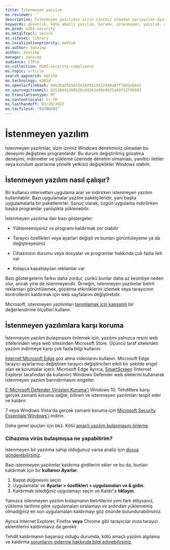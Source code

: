 ```yaml
---
title: İstenmeyen yazılım
ms.reviewer: ''
description: İstenmeyen yazılımın sizin izniniz olmadan varsayılan ayarlarınızı nasıl değiştir olduğunu ve kendinizi korumak için neler yapabilirsiniz hakkında bilgi alın.
keywords: güvenlik, kötü amaçlı yazılım, koruma, istenmeyen, yazılım, değiştirme, bulaşabilir, istenmeyen yazılım, yazılım paketleyenler, tarayıcı değiştiricileri, gizlilik, güvenlik, bilgi işlem deneyimi, bulaşmayı önleme, çözüm, WDSI, MMPC, Microsoft Kötü Amaçlı Yazılımdan Koruma Merkezi, virüs araştırma tehditleri, kötü amaçlı yazılım araştırma, bilgisayar koruması, bilgisayar bulaşması, virüs bulaşması, açıklamalar, düzeltme, en son tehditler
ms.prod: m365-security
ms.mktglfcycl: secure
ms.sitesec: library
ms.localizationpriority: medium
ms.author: dansimp
author: dansimp
manager: dansimp
audience: ITPro
ms.collection: M365-security-compliance
ms.topic: article
search.appverid: met150
ms.technology: m365d
ms.openlocfilehash: 94b3bad5b5653420d91cd422d40a0ff7802e6442
ms.sourcegitcommit: b3530441288b2bc44342e00e9025a49721796903
ms.translationtype: MT
ms.contentlocale: tr-TR
ms.lasthandoff: 03/20/2022
ms.locfileid: "63706202"
---
```

# <a name="unwanted-software"></a>İstenmeyen yazılım

İstenmeyen yazılımlar, sizin izniniz Windows denetiminiz olmadan bu deneyimi değiştiren programlardır. Bu durum değiştirilmiş gözatma deneyimi, indirmeler ve yükleme üzerinde denetim olmaması, yanıltıcı iletiler veya kurulum ayarlarına yönelik yetkisiz değişiklikler Windows olabilir.

## <a name="how-unwanted-software-works"></a>İstenmeyen yazılım nasıl çalışır?

Bir kullanıcı internetten uygulama arar ve indirirken istenmeyen yazılım kullanılabilir. Bazı uygulamalar yazılım paketçileridir, yani başka uygulamalarla bir paketlenirler. Sonuç olarak, özgün uygulama indirilirken başka programlar yanlışlıkla yüklenebilir.

İstenmeyen yazılıma dair bazı göstergeler:

- Yüklememişsiniz ve programı kaldırmak zor olabilir

- Tarayıcı özellikleri veya ayarları değişti ve bunları görüntüleyeme ya da değiştireyesiniz

- Cihazınızın durumu veya dosyalar ve programlar hakkında çok fazla ileti var

- Kolayca kapatılayılan reklamlar var

Bazı göstergelerin farksı daha zordur, çünkü bunlar daha az kesintiye neden olur, ancak yine de istenmeyendir. Örneğin, istenmeyen yazılımlar belirli reklamları görüntülemek, gözatma etkinliklerini izlemek veya tarayıcının kontrollerini kaldırmak için web sayfalarını değiştirebilir.

Microsoft, istenmeyen yazılımları [tanımlamak için kapsamlı](criteria.md) bir değerlendirme ölçütleri kullanır.

## <a name="how-to-protect-against-unwanted-software"></a>İstenmeyen yazılımlara karşı koruma

İstenmeyen yazılım bulaşmasını önlemek için, yazılımı yalnızca resmi web sitelerinden veya web sitesinden Microsoft Store. Üçüncü taraf sitelerden yazılım indirmeye karşı çok fazla bilgi kullanın.

[İnternet'Microsoft Edge](/microsoft-edge/deploy/index) göz atma videolarını kullanın. Microsoft Edge tarayıcı ayarlarınızı değiştiren tarayıcı değiştiricileri etkili bir şekilde engel olan ek korumalar içerir. Microsoft Edge Ayrıca, [SmartScreen](/microsoft-edge/deploy/index) (Internet Explorer tarafından da kullanılır) Windows Defender web sitelerini kullanarak istenmeyen yazılım barındırmasını engeller.

[E-Microsoft Defender Virüsten Koruma'i](/microsoft-365/security/defender-endpoint/microsoft-defender-antivirus-in-windows-10) Windows 10. Tehditlere karşı gerçek zamanlı koruma sağlar, bilinen ve istenmeyen yazılımları tespit eder ve kaldırır.

7 veya Windows Vista'da gerçek zamanlı koruma için [Microsoft Security Essentials'Windows'i](https://www.microsoft.com/download/details.aspx?id=5201) indirin.

Daha genel ipuçları için bkz. Kötü [amaçlı yazılım bulaşmasını önleme](prevent-malware-infection.md).

### <a name="what-should-i-do-if-my-device-is-infected"></a>Cihazıma virüs bulaşmışsa ne yapabilirim? 

İstenmeyen bir yazılıma sahip olduğunuz varsa analiz için [dosya gönderebilirsiniz](https://www.microsoft.com/wdsi/filesubmission).

Bazı istenmeyen yazılımlar kaldırma girdilerini ekler ve bu da, bunları kaldırmak için bir **kullanıcı Ayarlar**.
1. Başlat düğmesini seçin
2. Uygulamalar ve **Ayarlar > özellikleri > uygulamaları ve & gidin**.
3. Kaldırmak istediğiniz uygulamayı seçin ve Kaldır'a **tıklayın**.

Yalnızca istenmeyen yazılım bulaşmanın belirtilerini yeni fark ettiysanız, yükleme tarihine göre uygulamaları sıralamayı ve ardından yüklememiş olmadığınız en son uygulamaları kaldırmayı göz önünde bulundurabilirsiniz.

Ayrıca Internet Explorer, Firefox **veya** Chrome gibi tarayıcılar ınıza tarayıcı eklentilerini kaldırmanız da gerekir.

Tehdit kaldırmanın başarısız olduğu durumda, kötü amaçlı yazılım algılama ve kaldırma [sorunlarını giderme hakkında bilgi edinebilirsiniz](https://support.microsoft.com/help/4466982/windows-10-troubleshoot-problems-with-detecting-and-removing-malware).